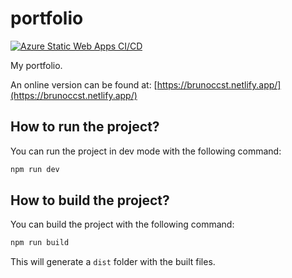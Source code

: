 # portfolio
[![Azure Static Web Apps CI/CD](https://github.com/brunoccst/portfolio/actions/workflows/azure-static-web-apps-red-water-01d5c2d1e.yml/badge.svg)](https://github.com/brunoccst/portfolio/actions/workflows/azure-static-web-apps-red-water-01d5c2d1e.yml)

My portfolio.

An online version can be found at: [https://brunoccst.netlify.app/](https://brunoccst.netlify.app/)

## How to run the project?

You can run the project in dev mode with the following command:

```sh
npm run dev
```

## How to build the project?
You can build the project with the following command:

```sh
npm run build
```

This will generate a `dist` folder with the built files.
